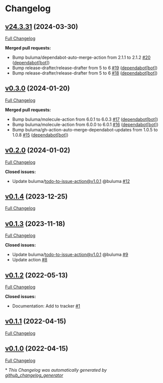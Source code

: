 # Changelog

## [v24.3.31](https://github.com/buluma/ansible-role-mate/tree/v24.3.31) (2024-03-30)

[Full Changelog](https://github.com/buluma/ansible-role-mate/compare/v0.3.0...v24.3.31)

**Merged pull requests:**

- Bump buluma/dependabot-auto-merge-action from 2.1.1 to 2.1.2 [\#20](https://github.com/buluma/ansible-role-mate/pull/20) ([dependabot[bot]](https://github.com/apps/dependabot))
- Bump release-drafter/release-drafter from 5 to 6 [\#19](https://github.com/buluma/ansible-role-mate/pull/19) ([dependabot[bot]](https://github.com/apps/dependabot))
- Bump release-drafter/release-drafter from 5 to 6 [\#18](https://github.com/buluma/ansible-role-mate/pull/18) ([dependabot[bot]](https://github.com/apps/dependabot))

## [v0.3.0](https://github.com/buluma/ansible-role-mate/tree/v0.3.0) (2024-01-20)

[Full Changelog](https://github.com/buluma/ansible-role-mate/compare/v0.2.0...v0.3.0)

**Merged pull requests:**

- Bump buluma/molecule-action from 6.0.1 to 6.0.3 [\#17](https://github.com/buluma/ansible-role-mate/pull/17) ([dependabot[bot]](https://github.com/apps/dependabot))
- Bump buluma/molecule-action from 6.0.0 to 6.0.1 [\#16](https://github.com/buluma/ansible-role-mate/pull/16) ([dependabot[bot]](https://github.com/apps/dependabot))
- Bump buluma/gh-action-auto-merge-dependabot-updates from 1.0.5 to 1.0.8 [\#15](https://github.com/buluma/ansible-role-mate/pull/15) ([dependabot[bot]](https://github.com/apps/dependabot))

## [v0.2.0](https://github.com/buluma/ansible-role-mate/tree/v0.2.0) (2024-01-02)

[Full Changelog](https://github.com/buluma/ansible-role-mate/compare/v0.1.4...v0.2.0)

**Closed issues:**

- Update buluma/todo-to-issue-action@v1.0.1 @buluma [\#12](https://github.com/buluma/ansible-role-mate/issues/12)

## [v0.1.4](https://github.com/buluma/ansible-role-mate/tree/v0.1.4) (2023-12-25)

[Full Changelog](https://github.com/buluma/ansible-role-mate/compare/v0.1.3...v0.1.4)

## [v0.1.3](https://github.com/buluma/ansible-role-mate/tree/v0.1.3) (2023-11-18)

[Full Changelog](https://github.com/buluma/ansible-role-mate/compare/v0.1.2...v0.1.3)

**Closed issues:**

- Update buluma/todo-to-issue-action@v1.0.1 @buluma [\#9](https://github.com/buluma/ansible-role-mate/issues/9)
- Update action [\#8](https://github.com/buluma/ansible-role-mate/issues/8)

## [v0.1.2](https://github.com/buluma/ansible-role-mate/tree/v0.1.2) (2022-05-13)

[Full Changelog](https://github.com/buluma/ansible-role-mate/compare/v0.1.1...v0.1.2)

**Closed issues:**

- Documentation: Add to tracker [\#1](https://github.com/buluma/ansible-role-mate/issues/1)

## [v0.1.1](https://github.com/buluma/ansible-role-mate/tree/v0.1.1) (2022-04-15)

[Full Changelog](https://github.com/buluma/ansible-role-mate/compare/v0.1.0...v0.1.1)

## [v0.1.0](https://github.com/buluma/ansible-role-mate/tree/v0.1.0) (2022-04-15)

[Full Changelog](https://github.com/buluma/ansible-role-mate/compare/61a0e0c96181228a5ce675fe6efebdf548db4007...v0.1.0)



\* *This Changelog was automatically generated by [github_changelog_generator](https://github.com/github-changelog-generator/github-changelog-generator)*
